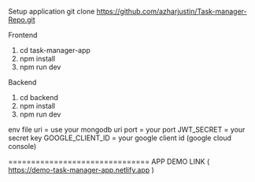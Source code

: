 Setup application
git clone https://github.com/azharjustin/Task-manager-Repo.git

Frontend
1. cd task-manager-app
2. npm install
3. npm run dev

Backend
1. cd backend
2. npm install
3. npm run dev

env file
uri = use your mongodb uri
port = your port
JWT_SECRET = your secret key
GOOGLE_CLIENT_ID = your google client id (google cloud console)

===============================
APP DEMO LINK ( https://demo-task-manager-app.netlify.app )
